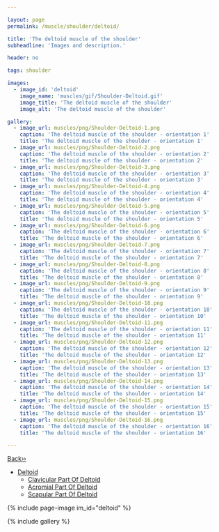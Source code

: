```yaml
---

layout: page
permalink: /muscle/shoulder/deltoid/

title: 'The deltoid muscle of the shoulder'
subheadline: 'Images and description.'

header: no

tags: shoulder

images:
  - image_id: 'deltoid'
    image_name: 'muscles/gif/Shoulder-Deltoid.gif'
    image_title: 'The deltoid muscle of the shoulder'
    image_alt: 'The deltoid muscle of the shoulder' 

gallery:
  - image_url: muscles/png/Shoulder-Deltoid-1.png
    caption: 'The deltoid muscle of the shoulder - orientation 1'
    title: 'The deltoid muscle of the shoulder - orientation 1'
  - image_url: muscles/png/Shoulder-Deltoid-2.png
    caption: 'The deltoid muscle of the shoulder - orientation 2'
    title: 'The deltoid muscle of the shoulder - orientation 2'
  - image_url: muscles/png/Shoulder-Deltoid-3.png
    caption: 'The deltoid muscle of the shoulder - orientation 3'
    title: 'The deltoid muscle of the shoulder - orientation 3'
  - image_url: muscles/png/Shoulder-Deltoid-4.png
    caption: 'The deltoid muscle of the shoulder - orientation 4'
    title: 'The deltoid muscle of the shoulder - orientation 4'
  - image_url: muscles/png/Shoulder-Deltoid-5.png
    caption: 'The deltoid muscle of the shoulder - orientation 5'
    title: 'The deltoid muscle of the shoulder - orientation 5'
  - image_url: muscles/png/Shoulder-Deltoid-6.png
    caption: 'The deltoid muscle of the shoulder - orientation 6'
    title: 'The deltoid muscle of the shoulder - orientation 6'
  - image_url: muscles/png/Shoulder-Deltoid-7.png
    caption: 'The deltoid muscle of the shoulder - orientation 7'
    title: 'The deltoid muscle of the shoulder - orientation 7'
  - image_url: muscles/png/Shoulder-Deltoid-8.png
    caption: 'The deltoid muscle of the shoulder - orientation 8'
    title: 'The deltoid muscle of the shoulder - orientation 8'
  - image_url: muscles/png/Shoulder-Deltoid-9.png
    caption: 'The deltoid muscle of the shoulder - orientation 9'
    title: 'The deltoid muscle of the shoulder - orientation 9'
  - image_url: muscles/png/Shoulder-Deltoid-10.png
    caption: 'The deltoid muscle of the shoulder - orientation 10'
    title: 'The deltoid muscle of the shoulder - orientation 10'
  - image_url: muscles/png/Shoulder-Deltoid-11.png
    caption: 'The deltoid muscle of the shoulder - orientation 11'
    title: 'The deltoid muscle of the shoulder - orientation 11'
  - image_url: muscles/png/Shoulder-Deltoid-12.png
    caption: 'The deltoid muscle of the shoulder - orientation 12'
    title: 'The deltoid muscle of the shoulder - orientation 12'
  - image_url: muscles/png/Shoulder-Deltoid-13.png
    caption: 'The deltoid muscle of the shoulder - orientation 13'
    title: 'The deltoid muscle of the shoulder - orientation 13'
  - image_url: muscles/png/Shoulder-Deltoid-14.png
    caption: 'The deltoid muscle of the shoulder - orientation 14'
    title: 'The deltoid muscle of the shoulder - orientation 14'
  - image_url: muscles/png/Shoulder-Deltoid-15.png
    caption: 'The deltoid muscle of the shoulder - orientation 15'
    title: 'The deltoid muscle of the shoulder - orientation 15'
  - image_url: muscles/png/Shoulder-Deltoid-16.png
    caption: 'The deltoid muscle of the shoulder - orientation 16'
    title: 'The deltoid muscle of the shoulder - orientation 16'

---
```


[Back››](/muscle/shoulder/)

- [Deltoid](/muscle/shoulder/deltoid/)
  - [Clavicular Part Of Deltoid](/muscle/shoulder/claviculardeltoid/)
  - [Acromial Part Of Deltoid](/muscle/shoulder/acromialdeltoid/)
  - [Scapular Part Of Deltoid](/muscle/shoulder/scapulardeltoid/)

{% include page-image im_id="deltoid" %}

{% include gallery %}
